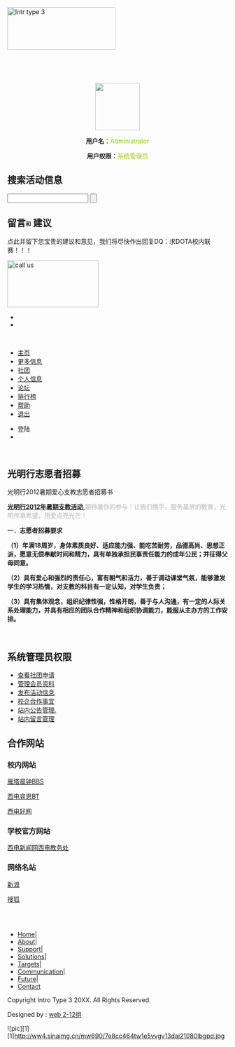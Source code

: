 <!DOCTYPE html PUBLIC "-//W3C//DTD XHTML 1.0 Transitional//EN" "http://www.w3.org/TR/xhtml1/DTD/xhtml1-transitional.dtd">
<html xmlns="http://www.w3.org/1999/xhtml">
<head>
<meta http-equiv="Content-Type" content="text/html; charset=utf-8" />
<title>高校社团信息发布平台-主页（系统管理员）</title>
<link href="style.css" rel="stylesheet" type="text/css" />
<style type="text/css">
<!--
.STYLE1 {
  color: #CCCCCC;
	font-weight: bold;
}
.STYLE3 {font-size: 12px}
.STYLE4 {color: #99CC00}
-->
</style>
</head>
<!--main start -->
<div id="main">
<!--left panel start -->
<div id="left">
<a href="index.htm"><img src="images/logo1.jpg" alt="Intr type 3" width="247" height="97" border="0" class="logo" /></a>
<p>&nbsp;</p>
<p>&nbsp;</p>
<p align="center"><img src="20130621031316224_easyicon_net_256.png" width="102" height="108" /></p>
<p align="center">
  <strong>   用户名</strong>：<span class="STYLE4">Administrator</span></p>
  <p align="center"><strong>用户权限</strong>：<span class="STYLE4">系统管理员</span></p>
<form name="newsletter" action=" " method="post">
<h2>搜索活动信息</h2>
<input type="text" name="text" value="" />
<input type="submit" name="submit" value="" class="signup" />
</form>
<h2 class="faq"><span><b>留言</b><span class="STYLE3">和</span> <b>建议</b></span></h2>
<p class="lftTxt"><span class="green">点此并留下您宝贵的建议和意见，我们将尽快作出回复</span>DQ：求DOTA校内联赛！！！</p>
<img src="xidianxiaohui(1).jpg" alt="call us" width="209" height="107" />
<ul class="botLink">
<li class="bot"><a href="http://jigsaw.w3.org/css-validator/check/referer" class="css"></a></li>
<li class="bot"><a href="http://validator.w3.org/check?uri=referer" class="xhtml"></a></li> 
</ul>
<br class="spacer" />
</div>
<!--left panel end -->
<!--right panel start -->
<div id="right">
<ul class="nav">
<li><a href="index.htm" class="hover">&#20027;&#39029;</a></li>
<li><a href="inner-page.html" class="navLink">更多信息</a></li>
<li><a href="apply.html" class="navLink">&#31038;&#22242;</a></li>
<li><a href="inner-page.html" class="navLink">&#20010;&#20154;&#20449;&#24687;</a></li>
<li><a href="inner-page.html" class="navLink">&#35770;&#22363;</a></li>
<li><a href="inner-page.html" class="navLink">&#25490;&#34892;&#27036;</a></li>
<li><a href="inner-page.html" class="navLink">&#24110;&#21161;</a></li>
<li class="noImg"><a href="contact.html" class="navLink">&#36864;&#20986;</a></li>
</ul>
<a href=" " class="subscribe"></a>
<ul class="nav">
<li class="navLink">&#30331;&#38470;<a href=" " class="subLink"></a></li>
<li class="subLink"><a href=" " class="serch"></a></li>
</ul>
<!--rightBotMain start -->
<div id="rightBotMain">
<!--rightBot start -->
<!--rightBot end -->
<br class="spacer" />
<!--best start -->
<div id="best">
<h2><span>光明行志愿者招募</span></h2>
<p class="bestTxt">光明行2012暑期爱心支教志愿者招募书
</p>
<p class="bestTxt2"><a href="inner-page.html"><strong>光明行2012年暑期支教活动</strong>,</a><span class="STYLE1">期待着你的参与！让我们携手，服务基层的教育，光明传承希望，用爱点亮光芒！</span></p>
<p class="bestTxt3"><strong>一．志愿者招募要求</strong></p>
<p class="bestTxt3"><strong>（1</strong><strong>）年满18</strong><strong>周岁，身体素质良好、适应能力强、能吃苦耐劳，品德高尚、思想正派，愿意无偿奉献时间和精力，具有单独承担民事责任能力的成年公民；并征得父母同意。</strong></p>
<p class="bestTxt3"><strong>（2</strong><strong>）具有爱心和强烈的责任心，富有朝气和活力，善于调动课堂气氛，能够激发学生的学习热情，对支教的科目有一定认知，对学生负责；</strong></p>
<p class="bestTxt3"><strong>（3</strong><strong>）具有集体观念，组织纪律性强，性格开朗，善于与人沟通，有一定的人际关系处理能力，并具有相应的团队合作精神和组织协调能力，能服从主办方的工作安排。</strong><a href=" "></a></p>
<p class="pic"></p>
<br class="spacer" />
</div>
<!--best end -->
</div>
<!--rightBotMain end -->
<!--last panel start -->
<div id="last">
<p class="lastTop"></p>
<h2 class="res">系统管理员权限</h2>
<ul>
<li><a href="apply.html">查看社团申请</a></li>
<li><a href=" ">管理会员资料</a></li>
<li><a href=" ">发布活动信息</a></li>
<li><a href=" ">校企合作事宜</a></li>
<li><a href=" ">站内公告管理.</a></li>
<li><a href=" ">站内留言管理</a></li>
</ul>
<h2 class="future">合作网站</h2>
<h3>校内网站</h3>
<p><a href="http://bbs.xidian.edu.cn/" class="plan">雁塔晨钟BBS</a></p>
<p><a href="http://rs.xidian.edu.cn/" class="plan">西电睿思BT</a></p>
<p><a href="http://www.xdnice.com" class="plan">西电好网</a>
</p>
<h3>学校官方网站</h3>
<a href="http://www.xde6.net/" class="plan">西电新闻网</a><a href="http://jwc.xidian.edu.cn/" class="plan">西电教务处</a>
<h3>网络名站</h3>
<p><a href="http://www.sina.com.cn/" class="plan">新浪</a></p>
<p><a href="http://www.sohu.com/" class="plan">搜狐</a> </p>
<p class="lastBot"></p>
</div>
<!--last panel end -->
<br class="spacer" />
</div>
<!--right panel end -->
<br class="spacer" />
</div>
<!--main end -->
<!--footerMain start -->
<div id="footerMain">
  <div id="footer"> 
    <ul>
      <li><a href=" ">Home</a>|</li>
      <li><a href=" ">About</a>|</li>
      <li><a href=" ">Support</a>|</li>
      <li><a href=" ">Solutions</a>|</li>
      <li><a href=" ">Targets</a>|</li>
      <li><a href=" ">Communication</a>|</li>
      <li><a href=" ">Future</a>|</li>
      <li><a href=" ">Contact</a></li>
    </ul>
    <p class="copyright">Copyright Intro Type 3 20XX. All Rights Reserved.</p>
    <p class="design">Designed by : <a href=" /" target="_blank" class="link">web 2-12组 </a></p>
  </div>
</div>
<!--footerMain end -->
</body>
</html>

![pic][1]
[1]http://ww4.sinaimg.cn/mw690/7e8cc464tw1e5vvgv13daj21080lbgpq.jpg
